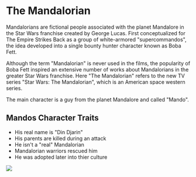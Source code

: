# The Mandalorian
Mandalorians are fictional people associated with the planet Mandalore in the Star Wars franchise created by George Lucas.
First conceptualized for The Empire Strikes Back as a group of white-armored "supercommandos", the idea developed into a single
bounty hunter character known as Boba Fett.

Although the term "Mandalorian" is never used in the films, the popularity of Boba Fett inspired an extensive number of works about
Mandalorians in the greater Star Wars franchise.
Here "The Mandalorian" refers to the new TV series "Star Wars: The Mandalorian", which is an American space western series.

The main character is a guy from the planet Mandalore and called "Mando".

## Mandos Character Traits
* His real name is "Din Djarin"
* His parents are killed during an attack
* He isn't a "real" Mandalorian
* Mandalorian warriors rescued him
* He was adopted later into thier culture

<img src="https://vignette.wikia.nocookie.net/starwars/images/8/8a/Pascal_as_The_Mando-Advanced_Graphics.png/revision/latest/scale-to-width-down/350?cb=20191007095801"/>